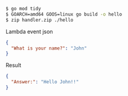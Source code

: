 ```bash
$ go mod tidy
$ GOARCH=amd64 GOOS=linux go build -o hello
$ zip handler.zip ./hello
```

Lambda event json
```json
{
  "What is your name?": "John"
}
```

Result
```json
{
  "Answer:": "Hello John!!"
}
```
